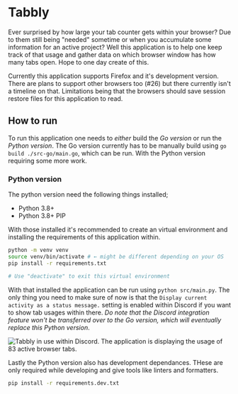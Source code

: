 # Tabbly
<!-- [![Go Reference](https://pkg.go.dev/badge/github.com/Electrenator/Tabbly.svg)](https://pkg.go.dev/github.com/Electrenator/Tabbly) -->
<!-- [![Go Report Card](https://goreportcard.com/badge/github.com/Electrenator/Tabbly)](https://goreportcard.com/report/github.com/Electrenator/Tabbly) -->
<!-- Above not yet available due to not being published -->

Ever surprised by how large your tab counter gets within your browser? Due to them still being "needed" sometime or when you accumulate some information for an active project? Well this application is to help one keep track of that usage and gather data on which browser window has how many tabs open. Hope to one day create of this.

Currently this application supports Firefox and it's development version. There are plans to support other browsers too (#26) but there currently isn't a timeline on that. Limitations being that the browsers should save session restore files for this application to read.


## How to run
To run this application one needs to *either* build the *Go version* or run the *Python version*. The Go version currently has to be manually build using `go build ./src-go/main.go`, which can be run. With the Python version requiring some more work.

### Python version
The python version need the following things installed;
- Python 3.8+
- Python 3.8+ PIP

With those installed it's recommended to create an virtual environment and installing the requirements of this application within.

```bash
python -m venv venv
source venv/bin/activate # ← might be different depending on your OS
pip install -r requirements.txt

# Use "deactivate" to exit this virtual environment
```

With that installed the application can be run using `python src/main.py`. The only thing you need to make sure of now is that the `Display current activity as a status message.` setting is enabled within Discord if you want to show tab usages within there. *Do note that the Discord integration feature won't be transferred over to the Go version, which will eventually replace this Python version*.

![Tabbly in use within Discord. The application is displaying the usage of 83 active browser tabs.](https://user-images.githubusercontent.com/18311389/151074155-78ccf239-5127-4e7a-8380-f7038ade6338.png)

Lastly the Python version also has development dependances. THese are only required while developing and give tools like linters and formatters.

```bash
pip install -r requirements.dev.txt
```
